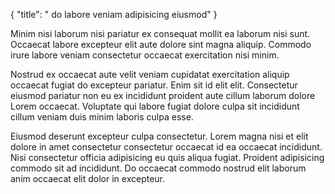 {
  "title": " do labore veniam adipisicing eiusmod"
}

Minim nisi laborum nisi pariatur ex consequat mollit ea laborum nisi sunt. Occaecat labore excepteur elit aute dolore sint magna aliquip. Commodo irure labore veniam consectetur occaecat exercitation nisi minim.

Nostrud ex occaecat aute velit veniam cupidatat exercitation aliquip occaecat fugiat do excepteur pariatur. Enim sit id elit elit. Consectetur eiusmod pariatur non eu ex incididunt proident aute cillum laborum dolore Lorem occaecat. Voluptate qui labore fugiat dolore culpa sit incididunt cillum veniam duis minim laboris culpa esse.

Eiusmod deserunt excepteur culpa consectetur. Lorem magna nisi et elit dolore in amet consectetur consectetur occaecat id ea occaecat incididunt. Nisi consectetur officia adipisicing eu quis aliqua fugiat. Proident adipisicing commodo sit ad incididunt. Do occaecat commodo nostrud elit laborum anim occaecat elit dolor in excepteur.